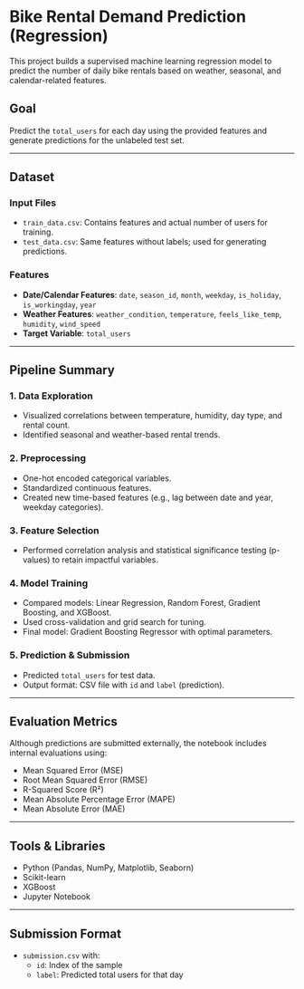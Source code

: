 # Bike Rental Demand Prediction (Regression)

This project builds a supervised machine learning regression model to predict the number of daily bike rentals based on weather, seasonal, and calendar-related features.

## Goal
Predict the `total_users` for each day using the provided features and generate predictions for the unlabeled test set.

---

## Dataset

### Input Files
- `train_data.csv`: Contains features and actual number of users for training.
- `test_data.csv`: Same features without labels; used for generating predictions.

### Features
- **Date/Calendar Features**: `date`, `season_id`, `month`, `weekday`, `is_holiday`, `is_workingday`, `year`
- **Weather Features**: `weather_condition`, `temperature`, `feels_like_temp`, `humidity`, `wind_speed`
- **Target Variable**: `total_users`

---

## Pipeline Summary

### 1. Data Exploration
- Visualized correlations between temperature, humidity, day type, and rental count.
- Identified seasonal and weather-based rental trends.

### 2. Preprocessing
- One-hot encoded categorical variables.
- Standardized continuous features.
- Created new time-based features (e.g., lag between date and year, weekday categories).

### 3. Feature Selection
- Performed correlation analysis and statistical significance testing (p-values) to retain impactful variables.

### 4. Model Training
- Compared models: Linear Regression, Random Forest, Gradient Boosting, and XGBoost.
- Used cross-validation and grid search for tuning.
- Final model: Gradient Boosting Regressor with optimal parameters.

### 5. Prediction & Submission
- Predicted `total_users` for test data.
- Output format: CSV file with `id` and `label` (prediction).

---

## Evaluation Metrics
Although predictions are submitted externally, the notebook includes internal evaluations using:
- Mean Squared Error (MSE)
- Root Mean Squared Error (RMSE)
- R-Squared Score (R²)
- Mean Absolute Percentage Error (MAPE)
- Mean Absolute Error (MAE)

---

## Tools & Libraries
- Python (Pandas, NumPy, Matplotlib, Seaborn)
- Scikit-learn
- XGBoost
- Jupyter Notebook

---

## Submission Format
- `submission.csv` with:
  - `id`: Index of the sample
  - `label`: Predicted total users for that day
